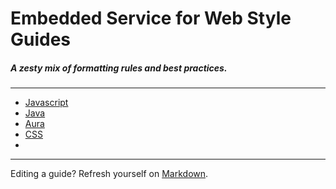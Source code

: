 # Embedded Service for Web Style Guides
##### A zesty mix of formatting rules and best practices.

---

* [Javascript](https://github.com/ESW1234/style-guide/tree/master/es5)
* [Java](https://github.com/ESW1234/style-guide/tree/master/java)
* [Aura](https://github.com/ESW1234/style-guide/tree/master/aura)
* [CSS](https://github.com/ESW1234/style-guide/tree/master/css)
* 

---

Editing a guide? Refresh yourself on [Markdown](https://github.com/adam-p/markdown-here/wiki/Markdown-Cheatsheet).